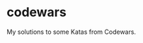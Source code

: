 # codewars
My solutions to some Katas from Codewars.

<!-- codeBadges minified CSS -->
<link rel="stylesheet" href="https://cdn.jsdelivr.net/gh/codemzy/codebadges@1.0.4/dist/codebadges.min.css">
<!-- codeBadges minified JavaScript -->
<script src = "https://cdn.jsdelivr.net/gh/codemzy/codebadges@1.0.4/dist/codebadges.min.js" ></script>


<div align="center">
  <div class="code-badge github"></div>
  <div class="code-badge codewars"></div>
</div>

<script>codeBadges("aritrakar").codewars("akar28");</script>

